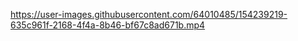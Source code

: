 https://user-images.githubusercontent.com/64010485/154239219-635c961f-2168-4f4a-8b46-bf67c8ad671b.mp4
